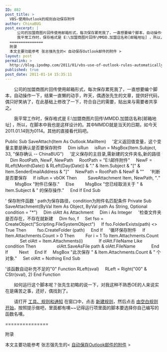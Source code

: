 ```yaml
---
ID: 882
post_title: >
  VBS-使用Outlook的规则自动保存附件
author: ChinaBUG
post_excerpt: |
  　　公司的加盟商图片回传使用邮箱形式，每次保存累死我了，一直想要编个脚本，自动操作一下，结果一直懒的动手，昨天，偶遇张先生的文章，提供好代码，偶只好笑纳了，在此基础上修改了一下，符合自己的需要，贴出来与需要者共享之。
  　　我平常工作时，保存格式是 E:\加盟商图片回传\MMDD.加盟店名称[邮箱地址] ，所以，在脚本中我也是这样设计的。其中MMDD就是当天的日期，如今天2011.01.14则为0114。其他的直接看代码吧。
  ===============
  附录
  本文主要功能参考 张志强先生的< 自动保存Outlook邮件的附件 >
layout: post
permalink: >
  http://blog.ipodmp.com/2011/01/vbs-use-of-outlook-rules-automatically-save-attachments.html
published: true
post_date: 2011-01-14 15:35:11
---
```

　　公司的加盟商图片回传使用邮箱形式，每次保存累死我了，一直想要编个脚本，自动操作一下，结果一直懒的动手，昨天，偶遇张先生的文章，提供好代码，偶只好笑纳了，在此基础上修改了一下，符合自己的需要，贴出来与需要者共享之。

　　我平常工作时，保存格式是 E:\加盟商图片回传\MMDD.加盟店名称[邮箱地址] ，所以，在脚本中我也是这样设计的。其中MMDD就是当天的日期，如今天2011.01.14则为0114。其他的直接看代码吧。

Public Sub SaveAttach(Item As Outlook.MailItem)
    '定义返回值变量，这个变量主要是确认是否要保存附件
    Dim isRun
    isRun = MsgBox(Item.Subject, 33, "保存确认 -- ChinaBUG")
    '定义保存的主目录,需新建的文件夹名,新的路径
    Dim RootPath, NewF, NewPath
    RootPath = "E:\邮件附件\"
    NewF = RLeft(Month(Date)) &amp; RLeft(Day(Date)) &amp; "." &amp; Item.Subject &amp; "[" &amp; Item.SenderEmailAddress &amp; "]"
    NewPath = RootPath &amp; NewF &amp; "\"
    '判断是否要保存
    If isRun = vbOK Then
        SaveAttachment Item, NewPath, "*.*"
        MsgBox "附件已保存."
    Else
        MsgBox "您已经取消关于 " &amp; Item.Subject &amp; " 的保存操作."
    End If
End Sub

' 保存附件函数
' path为保存路径，condition为附件名匹配条件
Private Sub SaveAttachment(ByVal Item As Object, ByVal path As String, Optional condition = "*")
    Dim olAtt As Attachment
    Dim i As Integer
    '检查文件夹是否存在，不存在就新建
    Dim fso, f
    Set fso = CreateObject("Scripting.FileSystemObject")
    If fso.FolderExists(path) &lt;&gt; True Then
        fso.CreateFolder (path)
    End If
    '循环保存附件
    If Item.Attachments.Count &gt; 0 Then
        For i = 1 To Item.Attachments.Count
            Set olAtt = Item.Attachments(i)
            If olAtt.FileName Like condition Then
                olAtt.SaveAsFile path &amp; olAtt.FileName
            End If
        Next
    End If
    MsgBox "此次保存 " &amp; Item.Attachments.Count &amp; " 个对象."
    Set olAtt = Nothing
End Sub

'该函数自动补充不足的"0"
Function RLeft(sval)
    RLeft = Right("00" &amp; CStr(sval), 2)
End Function

　　如何运行这个脚本呢？张先生初略的说一下，对我这种不熟悉OE的人来说实在是痛苦之事，还好，偶找到了。

　　请打开 <span style="text-decoration: underline;">工具、规则和通知</span> 在窗口中，点击 <span style="text-decoration: underline;">新建规则</span>，然后点击 <span style="text-decoration: underline;">由空白规则开始</span>，按照提示做吧，里面都有噢~~记得运行项里面的脚本要选择你自己编写的函数名噢。

===============

附录

本文主要功能参考 张志强先生的&lt; <a href="http://zhiqiang.org/blog/it/auto-save-attachment-in-outlook.html">自动保存Outlook邮件的附件</a> &gt;